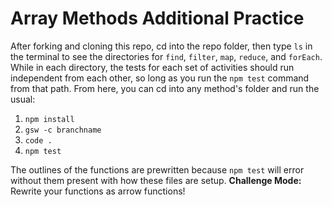# Array Methods Additional Practice

After forking and cloning this repo, cd into the repo folder, then type `ls` in the terminal to see the directories for `find`, `filter`, `map`, `reduce`, and `forEach`. While in each directory, the tests for each set of activities should run independent from each other, so long as you run the `npm test` command from that path. From here, you can cd into any method's folder and run the usual:

1. `npm install`
2. `gsw -c branchname`
3. `code .`
4. `npm test`

The outlines of the functions are prewritten because `npm test` will error without them present with how these files are setup. **Challenge Mode:** Rewrite your functions as arrow functions!
